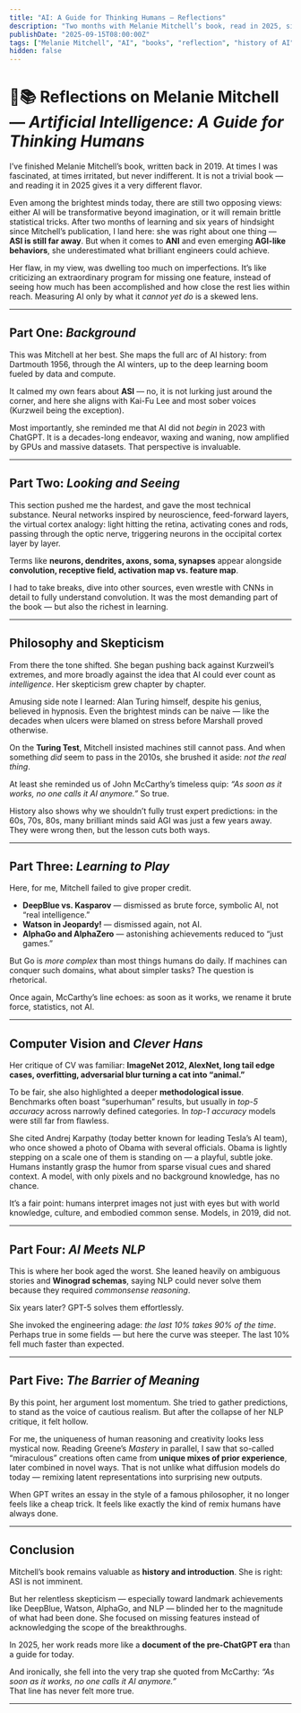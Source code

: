 ```yaml
---
title: "AI: A Guide for Thinking Humans — Reflections"
description: "Two months with Melanie Mitchell’s book, read in 2025, six years after its publication. Between history, convolutional networks, AlphaGo, Winograd schemas, and the eternal AI effect."
publishDate: "2025-09-15T08:00:00Z"
tags: ["Melanie Mitchell", "AI", "books", "reflection", "history of AI", "AlphaGo", "Winograd"]
hidden: false
---
```


# 🤖📚 Reflections on Melanie Mitchell — *Artificial Intelligence: A Guide for Thinking Humans*

I’ve finished Melanie Mitchell’s book, written back in 2019. At times I was fascinated, at times irritated, but never indifferent. It is not a trivial book — and reading it in 2025 gives it a very different flavor.  

Even among the brightest minds today, there are still two opposing views: either AI will be transformative beyond imagination, or it will remain brittle statistical tricks. After two months of learning and six years of hindsight since Mitchell’s publication, I land here: she was right about one thing — **ASI is still far away**. But when it comes to **ANI** and even emerging **AGI-like behaviors**, she underestimated what brilliant engineers could achieve.  

Her flaw, in my view, was dwelling too much on imperfections. It’s like criticizing an extraordinary program for missing one feature, instead of seeing how much has been accomplished and how close the rest lies within reach. Measuring AI only by what it *cannot yet do* is a skewed lens.

---

## Part One: *Background*

This was Mitchell at her best. She maps the full arc of AI history: from Dartmouth 1956, through the AI winters, up to the deep learning boom fueled by data and compute.  

It calmed my own fears about **ASI** — no, it is not lurking just around the corner, and here she aligns with Kai-Fu Lee and most sober voices (Kurzweil being the exception).  

Most importantly, she reminded me that AI did not *begin* in 2023 with ChatGPT. It is a decades-long endeavor, waxing and waning, now amplified by GPUs and massive datasets. That perspective is invaluable.

---

## Part Two: *Looking and Seeing*

This section pushed me the hardest, and gave the most technical substance. Neural networks inspired by neuroscience, feed-forward layers, the virtual cortex analogy: light hitting the retina, activating cones and rods, passing through the optic nerve, triggering neurons in the occipital cortex layer by layer.  

Terms like **neurons, dendrites, axons, soma, synapses** appear alongside **convolution, receptive field, activation map vs. feature map**.  

I had to take breaks, dive into other sources, even wrestle with CNNs in detail to fully understand convolution. It was the most demanding part of the book — but also the richest in learning.

---

## Philosophy and Skepticism

From there the tone shifted. She began pushing back against Kurzweil’s extremes, and more broadly against the idea that AI could ever count as *intelligence*. Her skepticism grew chapter by chapter.  

Amusing side note I learned: Alan Turing himself, despite his genius, believed in hypnosis. Even the brightest minds can be naive — like the decades when ulcers were blamed on stress before Marshall proved otherwise.  

On the **Turing Test**, Mitchell insisted machines still cannot pass. And when something *did* seem to pass in the 2010s, she brushed it aside: *not the real thing*.  

At least she reminded us of John McCarthy’s timeless quip: *“As soon as it works, no one calls it AI anymore.”* So true.  

History also shows why we shouldn’t fully trust expert predictions: in the 60s, 70s, 80s, many brilliant minds said AGI was just a few years away. They were wrong then, but the lesson cuts both ways.

---

## Part Three: *Learning to Play*

Here, for me, Mitchell failed to give proper credit.  
- **DeepBlue vs. Kasparov** — dismissed as brute force, symbolic AI, not “real intelligence.”  
- **Watson in Jeopardy!** — dismissed again, not AI.  
- **AlphaGo and AlphaZero** — astonishing achievements reduced to “just games.”  

But Go is *more complex* than most things humans do daily. If machines can conquer such domains, what about simpler tasks? The question is rhetorical.  

Once again, McCarthy’s line echoes: as soon as it works, we rename it brute force, statistics, not AI.

---

## Computer Vision and *Clever Hans*

Her critique of CV was familiar: **ImageNet 2012, AlexNet, long tail edge cases, overfitting, adversarial blur turning a cat into “animal.”**  

To be fair, she also highlighted a deeper **methodological issue**. Benchmarks often boast “superhuman” results, but usually in *top-5 accuracy* across narrowly defined categories. In *top-1 accuracy* models were still far from flawless.  

She cited Andrej Karpathy (today better known for leading Tesla’s AI team), who once showed a photo of Obama with several officials. Obama is lightly stepping on a scale one of them is standing on — a playful, subtle joke. Humans instantly grasp the humor from sparse visual cues and shared context. A model, with only pixels and no background knowledge, has no chance.  

It’s a fair point: humans interpret images not just with eyes but with world knowledge, culture, and embodied common sense. Models, in 2019, did not.

---

## Part Four: *AI Meets NLP*

This is where her book aged the worst. She leaned heavily on ambiguous stories and **Winograd schemas**, saying NLP could never solve them because they required *commonsense reasoning*.  

Six years later? GPT-5 solves them effortlessly.  

She invoked the engineering adage: *the last 10% takes 90% of the time*. Perhaps true in some fields — but here the curve was steeper. The last 10% fell much faster than expected.  

---

## Part Five: *The Barrier of Meaning*

By this point, her argument lost momentum. She tried to gather predictions, to stand as the voice of cautious realism. But after the collapse of her NLP critique, it felt hollow.  

For me, the uniqueness of human reasoning and creativity looks less mystical now. Reading Greene’s *Mastery* in parallel, I saw that so-called “miraculous” creations often came from **unique mixes of prior experience**, later combined in novel ways. That is not unlike what diffusion models do today — remixing latent representations into surprising new outputs.  

When GPT writes an essay in the style of a famous philosopher, it no longer feels like a cheap trick. It feels like exactly the kind of remix humans have always done.

---

## Conclusion

Mitchell’s book remains valuable as **history and introduction**. She is right: ASI is not imminent.  

But her relentless skepticism — especially toward landmark achievements like DeepBlue, Watson, AlphaGo, and NLP — blinded her to the magnitude of what had been done. She focused on missing features instead of acknowledging the scope of the breakthroughs.  

In 2025, her work reads more like a **document of the pre-ChatGPT era** than a guide for today.  

And ironically, she fell into the very trap she quoted from McCarthy: *“As soon as it works, no one calls it AI anymore.”*  
That line has never felt more true.  

---

